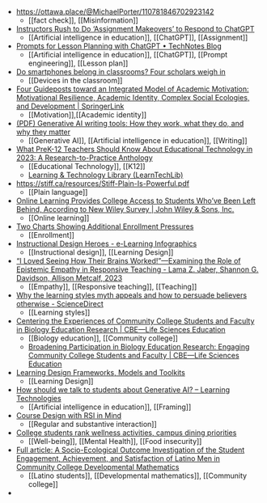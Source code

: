 - https://ottawa.place/@MichaelPorter/110781846702923142
	- [[fact check]], [[Misinformation]]
- [Instructors Rush to Do ‘Assignment Makeovers’ to Respond to ChatGPT](https://www.edsurge.com/news/2023-07-27-instructors-rush-to-do-assignment-makeovers-to-respond-to-chatgpt)
	- [[Artificial intelligence in education]], [[ChatGPT]], [[Assignment]]
- [Prompts for Lesson Planning with ChatGPT • TechNotes Blog](https://blog.tcea.org/prompts-for-lesson-planning-with-chatgpt/)
	- [[Artificial intelligence in education]], [[ChatGPT]], [[Prompt engineering]], [[Lesson plan]]
- [Do smartphones belong in classrooms? Four scholars weigh in](https://theconversation.com/do-smartphones-belong-in-classrooms-four-scholars-weigh-in-210099)
	- [[Devices in the classroom]]
- [Four Guideposts toward an Integrated Model of Academic Motivation: Motivational Resilience, Academic Identity, Complex Social Ecologies, and Development | SpringerLink](https://link.springer.com/article/10.1007/s10648-023-09790-w)
	- [[Motivation]],[[Academic identity]]
- [(PDF) Generative AI writing tools: How they work, what they do, and why they matter](https://www.researchgate.net/publication/372549019_Generative_AI_writing_tools_How_they_work_what_they_do_and_why_they_matter)
	- [[Generative AI]], [[Artificial intelligence in education]], [[Writing]]
- [What PreK-12 Teachers Should Know About Educational Technology in 2023: A Research-to-Practice Anthology](https://learntechlib.org/p/222690/)
	- [[Educational Technology]], [[K12]]
	- [Learning & Technology Library (LearnTechLib)](https://learntechlib.org/eBooks/)
- https://stiff.ca/resources/Stiff-Plain-Is-Powerful.pdf
	- [[Plain language]]
- [Online Learning Provides College Access to Students Who’ve Been Left Behind, According to New Wiley Survey | John Wiley & Sons, Inc.](https://johnwiley2020news.q4web.com/press-releases/press-release-details/2023/Online-Learning-Provides-College-Access-to-Students-Whove-Been-Left-Behind-According-to-New-Wiley-Survey/default.aspx)
	- [[Online learning]]
- [Two Charts Showing Additional Enrollment Pressures](https://onedtech.beehiiv.com/p/two-charts-additional-enrollment-pressures)
	- [[Enrollment]]
- [Instructional Design Heroes - e-Learning Infographics](https://elearninginfographics.com/instructional-designer-heroes/)
	- [[Instructional design]], [[Learning Design]]
- [“I Loved Seeing How Their Brains Worked!”—Examining the Role of Epistemic Empathy in Responsive Teaching - Lama Z. Jaber, Shannon G. Davidson, Allison Metcalf, 2023](https://journals.sagepub.com/doi/full/10.1177/00224871231187313)
	- [[Empathy]], [[Responsive teaching]], [[Teaching]]
- [Why the learning styles myth appeals and how to persuade believers otherwise - ScienceDirect](https://www.sciencedirect.com/science/article/abs/pii/S0742051X23002548?dgcid=rss_sd_all)
	- [[Learning styles]]
- [Centering the Experiences of Community College Students and Faculty in Biology Education Research | CBE—Life Sciences Education](https://www.lifescied.org/doi/10.1187/cbe.22-07-0145)
	- [[Biology education]], [[Community college]]
	- [Broadening Participation in Biology Education Research: Engaging Community College Students and Faculty | CBE—Life Sciences Education](https://www.lifescied.org/doi/10.1187/cbe.16-10-0289)
- [Learning Design Frameworks, Models and Toolkits](https://padlet.com/hefi1/learning-design-frameworks-models-and-toolkits-ulvzhubn02o8kmru)
	- [[Learning Design]]
- [How should we talk to students about Generative AI? – Learning Technologies](https://blogs.kent.ac.uk/learn-tech/2023/07/27/how-should-we-talk-to-students-about-generative-ai/)
	- [[Artificial intelligence in education]], [[Framing]]
- [Course Design with RSI in Mind](https://t.e2ma.net/webview/0o7ziz/004ad2d1ef5eaa372ceb90406ac840e9)
	- [[Regular and substantive interaction]]
- [College students rank wellness activities, campus dining priorities](https://www.insidehighered.com/news/student-success/health-wellness/2023/07/27/college-students-rank-wellness-activities-campus)
	- [[Well-being]], [[Mental Health]], [[Food insecurity]]
- [Full article: A Socio-Ecological Outcome Investigation of the Student Engagement, Achievement, and Satisfaction of Latino Men in Community College Developmental Mathematics](https://www.tandfonline.com/doi/full/10.1080/10668926.2022.2132433)
	- [[Latino students]], [[Developmental mathematics]], [[Community college]]
-
